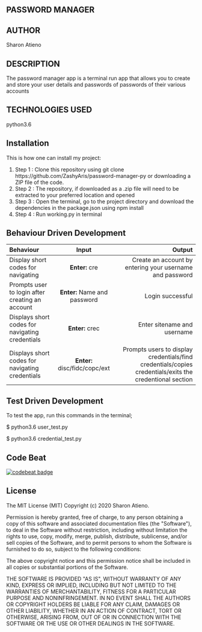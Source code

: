## PASSWORD MANAGER

## AUTHOR

Sharon Atieno

## DESCRIPTION

The password manager app is a terminal run app that allows you to create and store your user details and passwords of passwords of their various accounts

## TECHNOLOGIES USED

python3.6

## Installation

<p>This is how one can install my project:</p>
<ol>
<li>Step 1 : Clone this repository using git clone https://github.com/ZashyAris/password-manager-py or downloading a ZIP file of the code.</li>
<li>Step 2 : The repository, if downloaded as a .zip file will need to be extracted to your preferred location and opened</li>
<li>Step 3 : Open the terminal, go to the project directory and download the dependencies in the package.json using npm install</li>
<li>Step 4 : Run working.py in terminal</li>
</ol>

## Behaviour Driven Development
 Behaviour | Input | Output |
| :---------------- | :---------------: | ------------------: |
| Display short codes for navigating |**Enter:** cre  | Create an account by entering your username and password |
|Prompts user to login after creating an account|**Enter:** Name and password|Login successful|
|Displays short codes for navigating credentials|**Enter:** crec| Enter sitename and username |
|Displays short codes for navigating credentials |**Enter:** disc/fidc/copc/ext|Prompts users to display credentials/find credentials/copies credentials/exits the credentional section|

## Test Driven Development
 <p>To test the app, run this commands in the terminal;</p>

$ python3.6 user_test.py

$ python3.6 credential_test.py

## Code Beat

[![codebeat badge](https://codebeat.co/badges/14e85749-c0e6-461e-b492-b8d13cbd3910)](https://codebeat.co/projects/github-com-zashyaris-password-manager-py-master)


## License
The MIT License (MIT) Copyright (c) 2020 Sharon Atieno.

<p>Permission is hereby granted, free of charge, to any person obtaining a copy of this software and associated documentation files (the "Software"), to deal in the Software without restriction, including without limitation the rights to use, copy, modify, merge, publish, distribute, sublicense, and/or sell copies of the Software, and to permit persons to whom the Software is furnished to do so, subject to the following conditions:</p>

<p>The above copyright notice and this permission notice shall be included in all copies or substantial portions of the Software.</p>

<p>THE SOFTWARE IS PROVIDED "AS IS", WITHOUT WARRANTY OF ANY KIND, EXPRESS OR IMPLIED, INCLUDING BUT NOT LIMITED TO THE WARRANTIES OF MERCHANTABILITY, FITNESS FOR A PARTICULAR PURPOSE AND NONINFRINGEMENT. IN NO EVENT SHALL THE AUTHORS OR COPYRIGHT HOLDERS BE LIABLE FOR ANY CLAIM, DAMAGES OR OTHER LIABILITY, WHETHER IN AN ACTION OF CONTRACT, TORT OR OTHERWISE, ARISING FROM, OUT OF OR IN CONNECTION WITH THE SOFTWARE OR THE USE OR OTHER DEALINGS IN THE SOFTWARE.</p>
